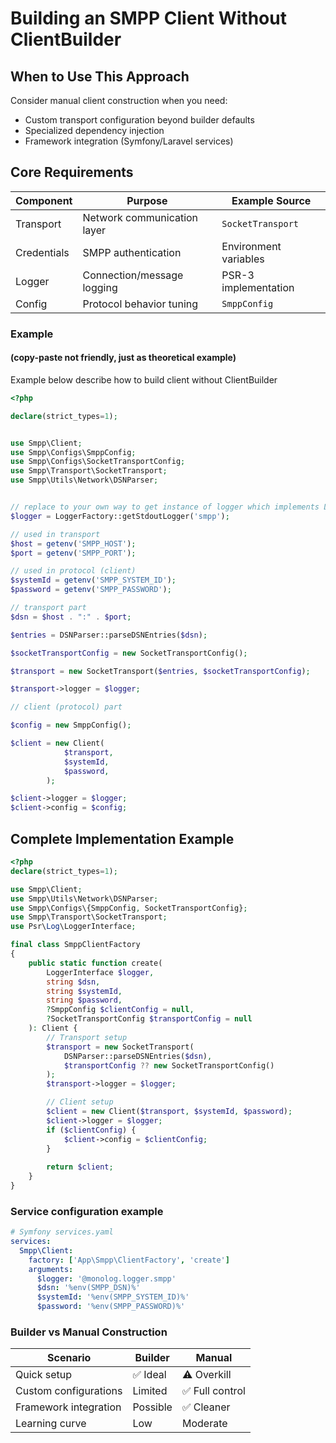 # Building an SMPP Client Without ClientBuilder

## When to Use This Approach
Consider manual client construction when you need:
- Custom transport configuration beyond builder defaults
- Specialized dependency injection
- Framework integration (Symfony/Laravel services)

## Core Requirements
| Component       | Purpose                          | Example Source         |
|-----------------|----------------------------------|------------------------|
| Transport       | Network communication layer     | `SocketTransport`      |
| Credentials     | SMPP authentication             | Environment variables  |
| Logger          | Connection/message logging      | PSR-3 implementation   |
| Config          | Protocol behavior tuning        | `SmppConfig`           |

### Example
#### (copy-paste not friendly, just as theoretical example)

Example below describe how to build client without ClientBuilder 

```php
<?php

declare(strict_types=1);


use Smpp\Client;
use Smpp\Configs\SmppConfig;
use Smpp\Configs\SocketTransportConfig;
use Smpp\Transport\SocketTransport;
use Smpp\Utils\Network\DSNParser;


// replace to your own way to get instance of logger which implements LoggerInterface
$logger = LoggerFactory::getStdoutLogger('smpp');

// used in transport
$host = getenv('SMPP_HOST');
$port = getenv('SMPP_PORT');

// used in protocol (client)
$systemId = getenv('SMPP_SYSTEM_ID');
$password = getenv('SMPP_PASSWORD');

// transport part
$dsn = $host . ":" . $port;

$entries = DSNParser::parseDSNEntries($dsn);

$socketTransportConfig = new SocketTransportConfig();

$transport = new SocketTransport($entries, $socketTransportConfig);

$transport->logger = $logger;

// client (protocol) part

$config = new SmppConfig();

$client = new Client(
            $transport,
            $systemId,
            $password,
        );

$client->logger = $logger;
$client->config = $config;

```

## Complete Implementation Example

```php
<?php
declare(strict_types=1);

use Smpp\Client;
use Smpp\Utils\Network\DSNParser;
use Smpp\Configs\{SmppConfig, SocketTransportConfig};
use Smpp\Transport\SocketTransport;
use Psr\Log\LoggerInterface;

final class SmppClientFactory 
{
    public static function create(
        LoggerInterface $logger,
        string $dsn,
        string $systemId,
        string $password,
        ?SmppConfig $clientConfig = null,
        ?SocketTransportConfig $transportConfig = null
    ): Client {
        // Transport setup
        $transport = new SocketTransport(
            DSNParser::parseDSNEntries($dsn),
            $transportConfig ?? new SocketTransportConfig()
        );
        $transport->logger = $logger;

        // Client setup
        $client = new Client($transport, $systemId, $password);
        $client->logger = $logger;
        if ($clientConfig) {
            $client->config = $clientConfig;
        }
        
        return $client;
    }
}
```

### Service configuration example
```yaml
# Symfony services.yaml
services:
  Smpp\Client:
    factory: ['App\Smpp\ClientFactory', 'create']
    arguments:
      $logger: '@monolog.logger.smpp'
      $dsn: '%env(SMPP_DSN)%'
      $systemId: '%env(SMPP_SYSTEM_ID)%'
      $password: '%env(SMPP_PASSWORD)%'
```


### Builder vs Manual Construction

| Scenario                | Builder          | Manual          |
|-------------------------|------------------|-----------------|
| Quick setup             | ✅ Ideal         | ⚠️ Overkill     |
| Custom configurations   | Limited          | ✅ Full control |
| Framework integration   | Possible         | ✅ Cleaner      |
| Learning curve          | Low              | Moderate        |